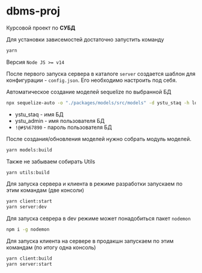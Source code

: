 # dbms-proj

Курсовой проект по **СУБД**

Для установки зависемостей достаточно запустить команду
```bash
yarn
```

Версия `Node JS >= v14`

После первого запуска сервера в каталоге `server` создается шаблон для конфигурации - `config.json`. Его необходимо настроить под себя.

Автоматическое создание моделей sequelize по выбранной БД
```bash
npx sequelize-auto -o "./packages/models/src/models" -d ystu_staq -h localhost -u ystu_admin -x \!@#$%67890 -e mssql -l ts
```
* ystu_staq - имя БД
* ystu_admin - имя пользователя БД
* `!@#$%67890` - пароль пользователя БД


После создания/обновления моделей нужно собрать модуль моделей.
```bash
yarn models:build
```

Также не забываем собирать Utils
```bash
yarn utils:build
```

Для запуска сервера и клиента в режиме разработки запускаем по этим командам (две консоли)
```bash
yarn client:start
yarn server:dev
```

Для запуска севрера в dev режиме может понадобиться пакет `nodemon`
```bash
npm i -g nodemon
```

Для запуска клиента на сервере в продакшн запускаем по этим командам (по итогу одна консоль)
```bash
yarn client:build
yarn server:start
```
